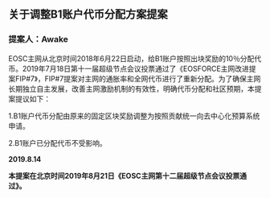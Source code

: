 
## 关于调整B1账户代币分配方案提案

### 提案人：Awake 


EOSC主网从北京时间2018年6月22日启动，给B1账户按照出块奖励的10％分配代币。2019年7月18日第十一届超级节点会议投票通过了《EOSFORCE主网改进提案FIP#7》，FIP#7提案对主网的通胀率和全网代币进行了重新分配。为了确保主网长期独立自主发展，改善主网激励机制的有效性，明确代币分配和社区预期，本提案提议如下：



1.B1账户代币分配由原来的固定区块奖励调整为按照贡献统一向去中心化预算系统申请。

2.B1账户已分配代币不受影响。

**2019.8.14**

**本提案在北京时间2019年8月21日《EOSC主网第十二届超级节点会议投票通过》。**


